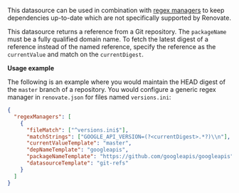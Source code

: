 This datasource can be used in combination with [regex managers](https://docs.renovatebot.com/modules/manager/regex/) to keep dependencies up-to-date which are not specifically supported by Renovate.

This datasource returns a reference from a Git repository.
The `packageName` must be a fully qualified domain name.
To fetch the latest digest of a reference instead of the named reference, specify the reference as the `currentValue` and match on the `currentDigest`.

**Usage example**

The following is an example where you would maintain the HEAD digest of the `master` branch of a repository.
You would configure a generic regex manager in `renovate.json` for files named `versions.ini`:

```json
{
  "regexManagers": [
    {
      "fileMatch": ["^versions.ini$"],
      "matchStrings": ["GOOGLE_API_VERSION=(?<currentDigest>.*?)\\n"],
      "currentValueTemplate": "master",
      "depNameTemplate": "googleapis",
      "packageNameTemplate": "https://github.com/googleapis/googleapis",
      "datasourceTemplate": "git-refs"
    }
  ]
}
```
